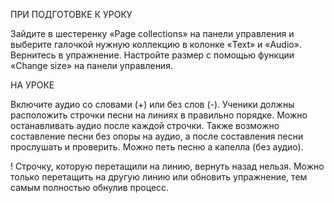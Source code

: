 ПРИ ПОДГОТОВКЕ К УРОКУ

Зайдите в шестеренку «Page collections» на панели управления и выберите галочкой нужную коллекцию в колонке «Text» и «Audio». Вернитесь в упражнение. Настройте размер с помощью функции «Change size» на панели управления.


НА УРОКЕ

Включите аудио со словами (+) или без слов (-). Ученики должны расположить строчки песни на линиях в правильно порядке. Можно останавливать аудио после каждой строчки. Также возможно составление песни без опоры на аудио, а после составления песни прослушать и проверить. Можно петь песню а капелла (без аудио).

! Строчку, которую перетащили на линию, вернуть назад нельзя. Можно только перетащить на другую линию или обновить упражнение, тем самым полностью обнулив процесс.
